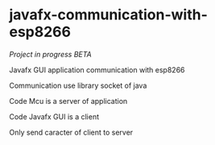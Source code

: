 # javafx-communication-with-esp8266

*Project in progress BETA*

Javafx GUI application communication with esp8266

Communication use library socket of java

Code Mcu is a server of application 

Code Javafx GUI is a client

Only send caracter of client to server 

